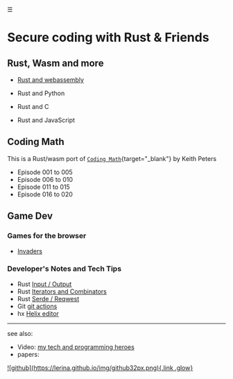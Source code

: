 <div class="bg_lrn"></div><div class="navbar"><a class="openbtn" onclick="openNav()">&#9776;</a></div>
<main>

# Secure coding with Rust & Friends

## Rust, Wasm and more 

- [Rust and webassembly](./rust_wasm/index.html)

- Rust and Python

- Rust and C

- Rust and JavaScript

## Coding Math

This is a Rust/wasm port of 
[`Coding Math`](https://www.youtube.com/playlist?list=PL7wAPgl1JVvUEb0dIygHzO4698tmcwLk9){target="_blank"}
by Keith Peters

- Episode 001 to 005
- Episode 006 to 010
- Episode 011 to 015
- Episode 016 to 020

## Game Dev

### Games for the browser

- [Invaders](./demo/invaders/index.html)
 
### Developer's Notes and Tech Tips

- Rust [Input / Output](./dev_notes/input_output.html)
- Rust [Iterators and Combinators](./dev_notes/iterators_and_combinators.html)
- Rust [Serde / Reqwest]()
- Git [git actions]()
- hx [Helix editor]()

---

see also:

- Video: [my tech and programming heroes](./my_heroes.html)
- papers:

<footer>
  <a href="https://github.com/lerina" target="_blank" title="github">![github](https://lerina.github.io/img/github32px.png){.link .glow}
  </a>
</footer>

<script src="https://lerina.github.io/js/toc.js"></script>
<script>
let anchor= document.createElement('a');
anchor.href="javascript:closeNav()"; //void(0)"; //anchor[0].onclick = closeNav();
anchor.className = "closebtn";  
anchor.innerHTML="&times;";
document.getElementById("TOC").prepend(anchor);

let navCrumbs= document.createElement('div');
navCrumbs.className = "hover-nav";
navCrumbs.innerHTML = `
<div class="hover-nav">
<ul>
<li><a href="../../index.html">⇦ home</a></li>
<li><a href="./coding_math/index.html">Coding Math</a></li>
<li><a href="./game_dev/index.html">Game Dev</a></li>
<li><a href="./index.html">Rust&Friends</a></li>
</ul>
</div>`;
document.getElementById("TOC").prepend(navCrumbs); 
</script>
